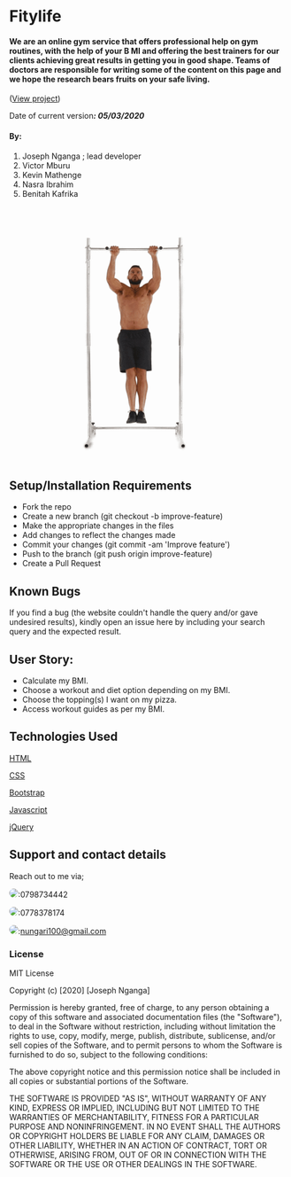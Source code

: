 # Fitylife


#### We are an online gym service that offers professional help on gym routines, with the help of your B MI and offering the best trainers for our clients achieving great results in getting you in good shape. Teams of doctors are responsible for writing some of the content on this page and we hope the research bears fruits on your safe living.
(<a href="">View project</a>)

 Date of current version<strong>*: 05/03/2020*</strong>
#### By:
1. Joseph Nganga ; lead developer
2. Victor Mburu
3. Kevin Mathenge
4. Nasra Ibrahim
5. Benitah Kafrika


<img src="./img/pullups.gif" width="" >

## Setup/Installation Requirements
* Fork the repo
* Create a new branch (git checkout -b improve-feature)
* Make the appropriate changes in the files
* Add changes to reflect the changes made
* Commit your changes (git commit -am 'Improve feature')
* Push to the branch (git push origin improve-feature)
* Create a Pull Request

## Known Bugs
If you find a bug (the website couldn't handle the query and/or gave undesired results), kindly open an issue here by including your search query and the expected result.

## User Story:
* Calculate my BMI.
* Choose a workout and diet option depending on my BMI.
* Choose the topping(s) I want on my pizza.
* Access workout guides as per my BMI.

## Technologies Used
<a href="https://www.w3schools.com/">HTML</a> 

<a href="https://css-tricks.com/">CSS</a> 

<a href="https://getbootstrap.com/">Bootstrap</a>

<a href="https://www.w3schools.com/">Javascript</a>

<a href="https://www.w3schools.com/">jQuery</a>
## Support and contact details
Reach out to me via;

<img src="https://bit.ly/2H4L6UZ" width="109" style="border-radius:50%;">:0798734442

<img src="https://bit.ly/383xk0Z" width="109" style="border-radius:50%;">:0778378174
 
 <img src="https://bit.ly/2Smueyp" width="109" style="border-radius:50%;">:nungari100@gmail.com
### License
MIT License

Copyright (c) [2020] [Joseph Nganga]

Permission is hereby granted, free of charge, to any person obtaining a copy
of this software and associated documentation files (the "Software"), to deal
in the Software without restriction, including without limitation the rights
to use, copy, modify, merge, publish, distribute, sublicense, and/or sell
copies of the Software, and to permit persons to whom the Software is
furnished to do so, subject to the following conditions:

The above copyright notice and this permission notice shall be included in all
copies or substantial portions of the Software.

THE SOFTWARE IS PROVIDED "AS IS", WITHOUT WARRANTY OF ANY KIND, EXPRESS OR
IMPLIED, INCLUDING BUT NOT LIMITED TO THE WARRANTIES OF MERCHANTABILITY,
FITNESS FOR A PARTICULAR PURPOSE AND NONINFRINGEMENT. IN NO EVENT SHALL THE
AUTHORS OR COPYRIGHT HOLDERS BE LIABLE FOR ANY CLAIM, DAMAGES OR OTHER
LIABILITY, WHETHER IN AN ACTION OF CONTRACT, TORT OR OTHERWISE, ARISING FROM,
OUT OF OR IN CONNECTION WITH THE SOFTWARE OR THE USE OR OTHER DEALINGS IN THE
SOFTWARE.

